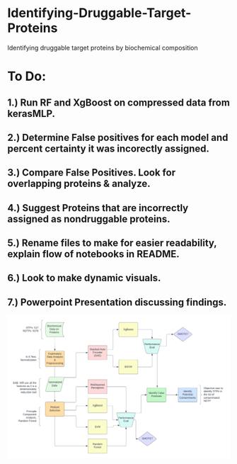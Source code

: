 # Identifying-Druggable-Target-Proteins
Identifying druggable target proteins by biochemical composition 

# To Do:
## 1.) Run RF and XgBoost on compressed data from kerasMLP.
## 2.) Determine False positives for each model and percent certainty it was incorectly assigned.
## 3.) Compare False Positives. Look for overlapping proteins & analyze. 
## 4.) Suggest Proteins that are incorrectly assigned as nondruggable proteins. 
## 5.) Rename files to make for easier readability, explain flow of notebooks in README.
## 6.) Look to make dynamic visuals.
## 7.) Powerpoint Presentation discussing findings.

![FlowChart](https://github.com/nwoyto/Identifying-Druggable-Target-Proteins/blob/main/IDTP%20Flowchart.png)
